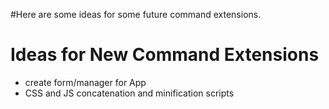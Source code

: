 #Here are some ideas for some future command extensions.

# Ideas for New Command Extensions #

  * create form/manager for App
  * CSS and JS concatenation and minification scripts